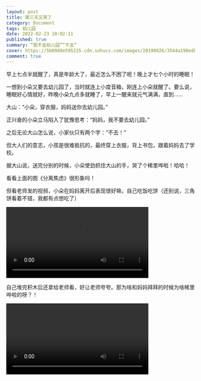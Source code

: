 ```yaml
---
layout: post
title: 第三天又哭了
category: Document
tags: 幼儿园
date: 2022-02-23 10:02:11
published: true
summary: “我不去幼儿园”“不去”
cover: https://5b0988e595225.cdn.sohucs.com/images/20190826/3544a190edb242f1850c86719300c072.jpeg
comment: true
---
```


早上七点半就醒了，真是年龄大了，最近怎么不困了呢！晚上才七个小时的睡眠！

一想到小朵又要去幼儿园了，当时就连上小度音箱，刚连上小朵就醒了。要么说，睡眠好心情就好，昨晚小朵九点多就睡了，早上一醒来就元气满满，直到……

大山：“小朵，穿衣服，妈妈送你去幼儿园。”

正兴奋的小朵立马陷入了犹豫思考：“妈妈，我不要去幼儿园。”

之后无论大山怎么说，小家伙只有两个字：“不去！”

但大人们的意志，小孩是很难抵抗的，最终穿上衣服，背上书包，跟着妈妈去了学校。

据大山说，送完分别的时候，小朵使劲抓住大山的手，哭了个稀里哗啦！哈哈！

看看上面的图《分离焦虑》很形象吗！

但看老师发的视频，小朵在妈妈离开后表现很好嘛，自己吃饭吃饼（还别说，三角饼看着不错，我都有点想吃了）

<video controls="" autoplay="" width="380px" src="http://v.xiaohongshu.com/01e217389c63e1fb010370037f2ab53c3c_259.mp4?sign=060e73c1cbee29400cb6141398dce263&t=6218fd00"></video>

自己堆完积木后还拿给老师看，好让老师夸夸。那为啥和妈妈拜拜的时候为啥稀里哗啦的呀？！

<video controls="" autoplay="" width="380px" src="http://v.xiaohongshu.com/01e21738ce63e6d9018370037f2ab623b6_259.mp4?sign=66ff523193def713fe4ff6ece2434667&t=6218fd00"></video>

